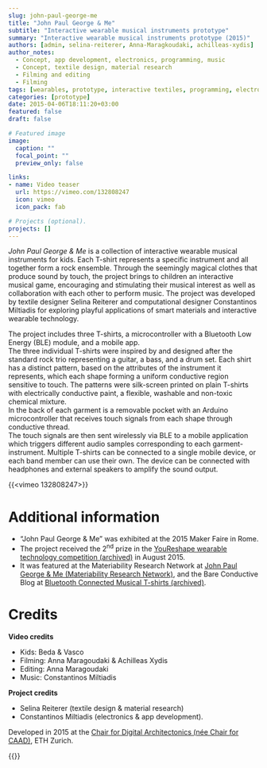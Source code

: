 ```yaml
---
slug: john-paul-george-me
title: "John Paul George & Me"
subtitle: "Interactive wearable musical instruments prototype"
summary: "Interactive wearable musical instruments prototype (2015)"
authors: [admin, selina-reiterer, Anna-Maragkoudaki, achilleas-xydis]
author_notes: 
  - Concept, app development, electronics, programming, music
  - Concept, textile design, material research 
  - Filming and editing 
  - Filming
tags: [wearables, prototype, interactive textiles, programming, electronics prototyping, Unity, exhibition, award, ETH Zurich]
categories: [prototype]
date: 2015-04-06T18:11:20+03:00
featured: false
draft: false

# Featured image
image:
  caption: ""
  focal_point: ""
  preview_only: false

links: 
- name: Video teaser 
  url: https://vimeo.com/132808247
  icon: vimeo
  icon_pack: fab

# Projects (optional).
projects: []
---
```


*John Paul George & Me* is a collection of interactive wearable musical instruments for kids. 
Each T-shirt represents a specific instrument and all together form a rock ensemble. Through the seemingly magical clothes that produce sound by touch, the project brings to children an interactive musical game, encouraging and stimulating their musical interest as well as collaboration with each other to perform music.
The project was developed by textile designer Selina Reiterer and computational designer Constantinos Miltiadis for exploring playful applications of smart materials and interactive wearable technology. 

The project includes three T-shirts, a microcontroller with a Bluetooth Low Energy (BLE) module, and a mobile app.  
The three individual T-shirts were inspired by and designed after the standard rock trio representing a guitar, a bass, and a drum set. 
Each shirt has a distinct pattern, based on the attributes of the instrument it represents, which each shape forming a uniform conductive region sensitive to touch. 
The patterns were silk-screen printed on plain T-shirts with electrically conductive paint, a flexible, washable and non-toxic chemical mixture.  
In the back of each garment is a removable pocket with an Arduino microcontroller that receives touch signals from each shape through conductive thread.   
The touch signals are then sent wirelessly via BLE to a mobile application which triggers different audio samples corresponding to each garment-instrument. 
Multiple T-shirts can be connected to a single mobile device, or each band member can use their own. The device can be connected with headphones and external speakers to amplify the sound output.


{{<vimeo 132808247>}}

# Additional information 
- “John Paul George & Me” was exhibited at the 2015 Maker Faire in Rome. 
- The project received the 2<sup>nd</sup> prize in the [YouReshape wearable technology competition (archived)](https://web.archive.org/web/20160323144253/http://www.youreshape.com/entries/) in August 2015. 
- It was featured at the Materiability Research Network at [John Paul George & Me (Materiability Research Network)](http://materiability.com/john-paul-george-me/), and the Bare Conductive Blog at [Bluetooth Connected Musical T-shirts (archived)](https://web.archive.org/web/20160312133650/https://www.bareconductive.com/make/bluetooth-connected-musical-t-shirts/). 
<!-- defunct 
- [“Miltiadis + Reiterer desarrollan un sistema de camisetas musicales interactivas” – Article on Catalogo Diseno [ES].](http://www.catalogodiseno.com/2016/01/10/john-paul-george-me/)[  
](http://www.catalogodiseno.com/2016/01/10/john-paul-george-me/)
-->

# Credits 
**Video credits**  
- Kids: Beda & Vasco  
- Filming: Anna Maragoudaki & Achilleas Xydis  
- Editing: Anna Maragoudaki  
- Music: Constantinos Miltiadis

**Project credits**
- Selina Reiterer (textile design & material research) 
- Constantinos Miltiadis (electronics & app development).

Developed in 2015 at the [Chair for Digital Architectonics (née Chair for CAAD)](http://caad.ethz.ch/), ETH Zurich. 

{{<gallery album ="15-jpgm">}}
